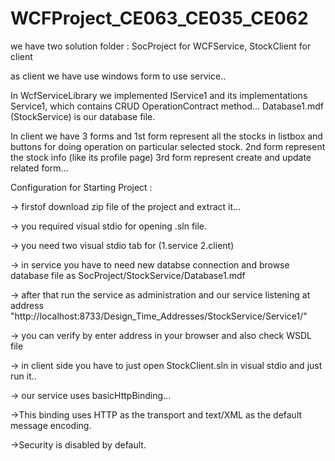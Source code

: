 # WCFProject_CE063_CE035_CE062


we have two solution folder : SocProject for WCFService, 
                             StockClient for client


as client we have use windows form to use service..


In WcfServiceLibrary we implemented IService1 and its implementations Service1, which contains CRUD OperationContract method...
Database1.mdf (StockService) is our database file.


In client we have 3 forms and 1st form represent all the stocks in listbox and buttons for doing operation on particular selected stock.
2nd form represent the stock info (like its profile page)
3rd form represent create and update related form...




Configuration for Starting Project :


-> firstof download zip file of the project and extract it...

-> you required visual stdio for opening .sln file.

-> you need two visual stdio tab for (1.service 2.client)

-> in service you have to need new databse connection and browse database file as SocProject/StockService/Database1.mdf

-> after that run the service as administration and our service listening at address "http://localhost:8733/Design_Time_Addresses/StockService/Service1/"

-> you can verify by enter address in your browser and also check WSDL file

-> in client side you have to just open StockClient.sln in visual stdio and just run it..



-> our service uses basicHttpBinding...

  ->This binding uses HTTP as the transport and text/XML as the default message encoding.
  
  ->Security is disabled by default.
  
